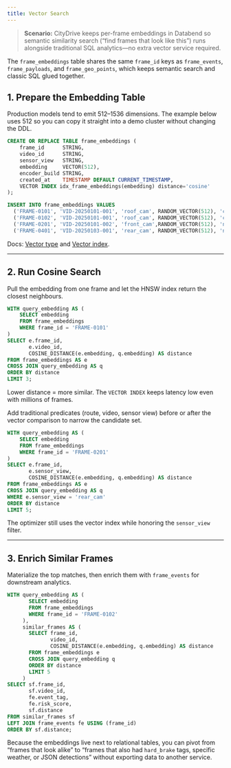 ```yaml
---
title: Vector Search
---
```


> **Scenario:** CityDrive keeps per-frame embeddings in Databend so semantic similarity search (“find frames that look like this”) runs alongside traditional SQL analytics—no extra vector service required.

The `frame_embeddings` table shares the same `frame_id` keys as `frame_events`, `frame_payloads`, and `frame_geo_points`, which keeps semantic search and classic SQL glued together.

## 1. Prepare the Embedding Table
Production models tend to emit 512–1536 dimensions. The example below uses 512 so you can copy it straight into a demo cluster without changing the DDL.

```sql
CREATE OR REPLACE TABLE frame_embeddings (
    frame_id      STRING,
    video_id      STRING,
    sensor_view   STRING,
    embedding     VECTOR(512),
    encoder_build STRING,
    created_at    TIMESTAMP DEFAULT CURRENT_TIMESTAMP,
    VECTOR INDEX idx_frame_embeddings(embedding) distance='cosine'
);

INSERT INTO frame_embeddings VALUES
  ('FRAME-0101', 'VID-20250101-001', 'roof_cam', RANDOM_VECTOR(512), 'clip-lite-v1', DEFAULT),
  ('FRAME-0102', 'VID-20250101-001', 'roof_cam', RANDOM_VECTOR(512), 'clip-lite-v1', DEFAULT),
  ('FRAME-0201', 'VID-20250101-002', 'front_cam',RANDOM_VECTOR(512), 'night-fusion-v2', DEFAULT),
  ('FRAME-0401', 'VID-20250103-001', 'rear_cam', RANDOM_VECTOR(512), 'night-fusion-v2', DEFAULT);
```

Docs: [Vector type](/sql/sql-reference/data-types/vector) and [Vector index](/sql/sql-reference/data-types/vector#vector-indexing).

---

## 2. Run Cosine Search
Pull the embedding from one frame and let the HNSW index return the closest neighbours.

```sql
WITH query_embedding AS (
    SELECT embedding
    FROM frame_embeddings
    WHERE frame_id = 'FRAME-0101'
)
SELECT e.frame_id,
       e.video_id,
       COSINE_DISTANCE(e.embedding, q.embedding) AS distance
FROM frame_embeddings AS e
CROSS JOIN query_embedding AS q
ORDER BY distance
LIMIT 3;
```

Lower distance = more similar. The `VECTOR INDEX` keeps latency low even with millions of frames.

Add traditional predicates (route, video, sensor view) before or after the vector comparison to narrow the candidate set.

```sql
WITH query_embedding AS (
    SELECT embedding
    FROM frame_embeddings
    WHERE frame_id = 'FRAME-0201'
)
SELECT e.frame_id,
       e.sensor_view,
       COSINE_DISTANCE(e.embedding, q.embedding) AS distance
FROM frame_embeddings AS e
CROSS JOIN query_embedding AS q
WHERE e.sensor_view = 'rear_cam'
ORDER BY distance
LIMIT 5;
```

The optimizer still uses the vector index while honoring the `sensor_view` filter.

---

## 3. Enrich Similar Frames
Materialize the top matches, then enrich them with `frame_events` for downstream analytics.

```sql
WITH query_embedding AS (
       SELECT embedding
       FROM frame_embeddings
       WHERE frame_id = 'FRAME-0102'
     ),
     similar_frames AS (
       SELECT frame_id,
              video_id,
              COSINE_DISTANCE(e.embedding, q.embedding) AS distance
       FROM frame_embeddings e
       CROSS JOIN query_embedding q
       ORDER BY distance
       LIMIT 5
     )
SELECT sf.frame_id,
       sf.video_id,
       fe.event_tag,
       fe.risk_score,
       sf.distance
FROM similar_frames sf
LEFT JOIN frame_events fe USING (frame_id)
ORDER BY sf.distance;
```

Because the embeddings live next to relational tables, you can pivot from “frames that look alike” to “frames that also had `hard_brake` tags, specific weather, or JSON detections” without exporting data to another service.
